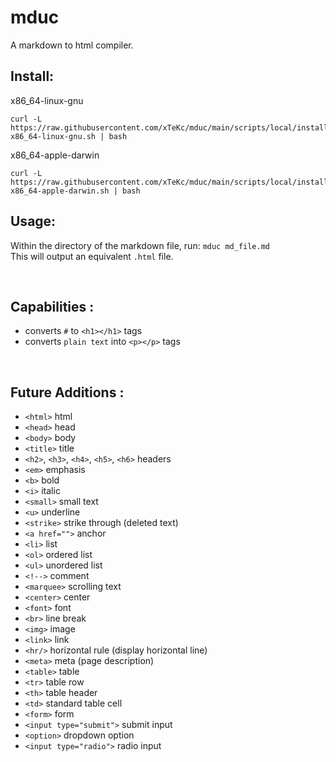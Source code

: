 # mduc
A markdown to html compiler.

## Install:
x86_64-linux-gnu
```
curl -L https://raw.githubusercontent.com/xTeKc/mduc/main/scripts/local/install-x86_64-linux-gnu.sh | bash
```
x86_64-apple-darwin
```
curl -L https://raw.githubusercontent.com/xTeKc/mduc/main/scripts/local/install-x86_64-apple-darwin.sh | bash
``` 

## Usage:
Within the directory of the markdown file, run: `mduc md_file.md` <br>
This will output an equivalent `.html` file.

<br>

## Capabilities :
- converts `#` to `<h1></h1>` tags
- converts `plain text` into `<p></p>` tags

<br>

## Future Additions :
- `<html>` html
- `<head>` head
- `<body>` body
- `<title>` title
- `<h2>`, `<h3>`, `<h4>`, `<h5>`, `<h6>` headers
- `<em>` emphasis
- `<b>` bold
- `<i>` italic
- `<small>` small text
- `<u>` underline
- `<strike>` strike through (deleted text)
- `<a href="">` anchor
- `<li>` list
- `<ol>` ordered list
- `<ul>` unordered list
- `<!-->` comment
- `<marquee>` scrolling text
- `<center>` center
- `<font>` font
- `<br>` line break
- `<img>` image
- `<link>` link
- `<hr/>` horizontal rule (display horizontal line)
- `<meta>` meta (page description)
- `<table>` table
- `<tr>` table row
- `<th>` table header
- `<td>` standard table cell
- `<form>` form
- `<input type="submit">` submit input
- `<option>` dropdown option
- `<input type="radio">` radio input